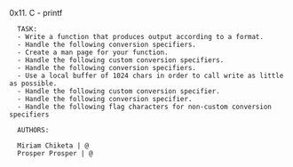 0x11. C - printf

      TASK:
      -	Write a function that produces output according to a format.
      -	Handle the following conversion specifiers.
      -	Create a man page for your function.
      -	Handle the following custom conversion specifiers.
      -	Handle the following conversion specifiers.
      -	Use a local buffer of 1024 chars in order to call write as little as possible.
      -	Handle the following custom conversion specifier.
      -	Handle the following conversion specifier.
      -	Handle the following flag characters for non-custom conversion specifiers

      AUTHORS:

      Miriam Chiketa | @
      Prosper Prosper | @